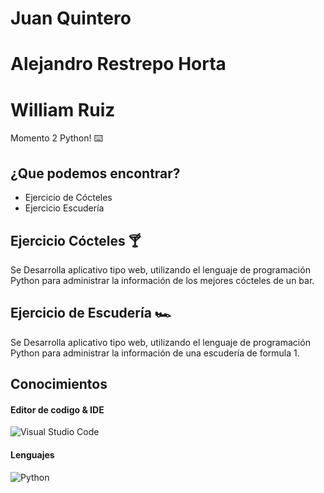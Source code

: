 # Juan Quintero
# Alejandro Restrepo Horta
# William Ruiz

Momento 2 Python! ⌨️

## ¿Que podemos encontrar?
- Ejercicio de Cócteles
- Ejercicio Escudería

## Ejercicio Cócteles 🍸
Se Desarrolla aplicativo tipo web, utilizando el lenguaje de programación Python para administrar la información de
los mejores cócteles de un bar.

## Ejercicio de Escudería 🏎
Se Desarrolla aplicativo tipo web, utilizando el lenguaje de programación Python para administrar la información de una escudería de formula 1.

## Conocimientos
#### Editor de codigo & IDE
![Visual Studio Code](https://img.shields.io/badge/Visual%20Studio%20Code-0078d7.svg?style=for-the-badge&logo=visual-studio-code&logoColor=white)

#### Lenguajes
![Python](https://img.shields.io/badge/python-3670A0?style=for-the-badge&logo=python&logoColor=ffdd54)

